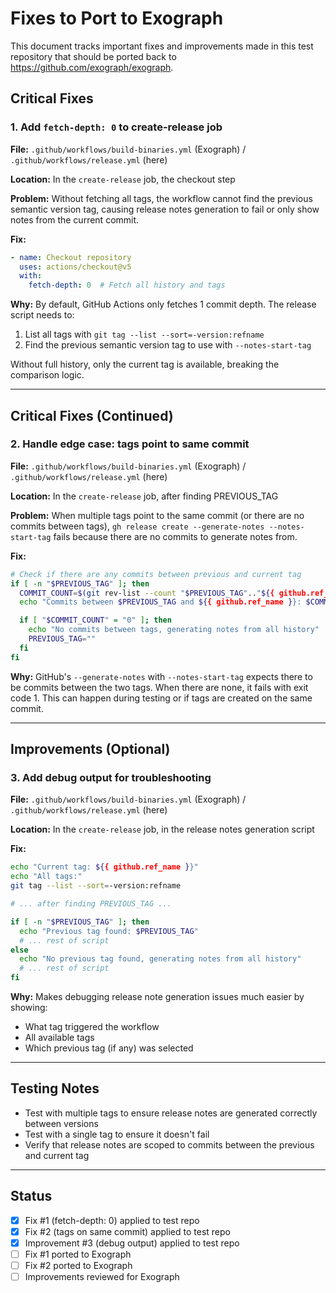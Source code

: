 # Fixes to Port to Exograph

This document tracks important fixes and improvements made in this test repository that should be ported back to https://github.com/exograph/exograph.

## Critical Fixes

### 1. Add `fetch-depth: 0` to create-release job

**File:** `.github/workflows/build-binaries.yml` (Exograph) / `.github/workflows/release.yml` (here)

**Location:** In the `create-release` job, the checkout step

**Problem:** Without fetching all tags, the workflow cannot find the previous semantic version tag, causing release notes generation to fail or only show notes from the current commit.

**Fix:**
```yaml
- name: Checkout repository
  uses: actions/checkout@v5
  with:
    fetch-depth: 0  # Fetch all history and tags
```

**Why:** By default, GitHub Actions only fetches 1 commit depth. The release script needs to:
1. List all tags with `git tag --list --sort=-version:refname`
2. Find the previous semantic version tag to use with `--notes-start-tag`

Without full history, only the current tag is available, breaking the comparison logic.

---

## Critical Fixes (Continued)

### 2. Handle edge case: tags point to same commit

**File:** `.github/workflows/build-binaries.yml` (Exograph) / `.github/workflows/release.yml` (here)

**Location:** In the `create-release` job, after finding PREVIOUS_TAG

**Problem:** When multiple tags point to the same commit (or there are no commits between tags), `gh release create --generate-notes --notes-start-tag` fails because there are no commits to generate notes from.

**Fix:**
```bash
# Check if there are any commits between previous and current tag
if [ -n "$PREVIOUS_TAG" ]; then
  COMMIT_COUNT=$(git rev-list --count "$PREVIOUS_TAG".."${{ github.ref_name }}" 2>/dev/null || echo "0")
  echo "Commits between $PREVIOUS_TAG and ${{ github.ref_name }}: $COMMIT_COUNT"

  if [ "$COMMIT_COUNT" = "0" ]; then
    echo "No commits between tags, generating notes from all history"
    PREVIOUS_TAG=""
  fi
fi
```

**Why:** GitHub's `--generate-notes` with `--notes-start-tag` expects there to be commits between the two tags. When there are none, it fails with exit code 1. This can happen during testing or if tags are created on the same commit.

---

## Improvements (Optional)

### 3. Add debug output for troubleshooting

**File:** `.github/workflows/build-binaries.yml` (Exograph) / `.github/workflows/release.yml` (here)

**Location:** In the `create-release` job, in the release notes generation script

**Fix:**
```bash
echo "Current tag: ${{ github.ref_name }}"
echo "All tags:"
git tag --list --sort=-version:refname

# ... after finding PREVIOUS_TAG ...

if [ -n "$PREVIOUS_TAG" ]; then
  echo "Previous tag found: $PREVIOUS_TAG"
  # ... rest of script
else
  echo "No previous tag found, generating notes from all history"
  # ... rest of script
fi
```

**Why:** Makes debugging release note generation issues much easier by showing:
- What tag triggered the workflow
- All available tags
- Which previous tag (if any) was selected

---

## Testing Notes

- Test with multiple tags to ensure release notes are generated correctly between versions
- Test with a single tag to ensure it doesn't fail
- Verify that release notes are scoped to commits between the previous and current tag

---

## Status

- [x] Fix #1 (fetch-depth: 0) applied to test repo
- [x] Fix #2 (tags on same commit) applied to test repo
- [x] Improvement #3 (debug output) applied to test repo
- [ ] Fix #1 ported to Exograph
- [ ] Fix #2 ported to Exograph
- [ ] Improvements reviewed for Exograph
